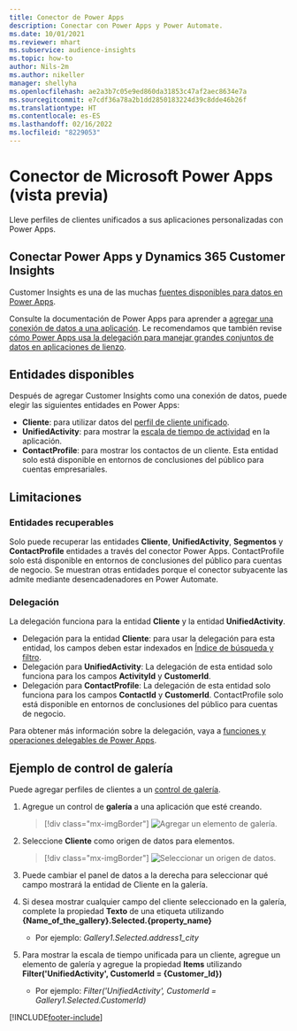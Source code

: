 ```yaml
---
title: Conector de Power Apps
description: Conectar con Power Apps y Power Automate.
ms.date: 10/01/2021
ms.reviewer: mhart
ms.subservice: audience-insights
ms.topic: how-to
author: Nils-2m
ms.author: nikeller
manager: shellyha
ms.openlocfilehash: ae2a3b7c05e9ed860da31853c47af2aec8634e7a
ms.sourcegitcommit: e7cdf36a78a2b1dd2850183224d39c8dde46b26f
ms.translationtype: HT
ms.contentlocale: es-ES
ms.lasthandoff: 02/16/2022
ms.locfileid: "8229053"
---
```

# <a name="microsoft-power-apps-connector-preview"></a>Conector de Microsoft Power Apps (vista previa)

Lleve perfiles de clientes unificados a sus aplicaciones personalizadas con Power Apps.

## <a name="connect-power-apps-and-dynamics-365-customer-insights"></a>Conectar Power Apps y Dynamics 365 Customer Insights

Customer Insights es una de las muchas [fuentes disponibles para datos en Power Apps](/powerapps/maker/canvas-apps/working-with-data-sources).

Consulte la documentación de Power Apps para aprender a [agregar una conexión de datos a una aplicación](/powerapps/maker/canvas-apps/add-data-connection). Le recomendamos que también revise [cómo Power Apps usa la delegación para manejar grandes conjuntos de datos en aplicaciones de lienzo](/powerapps/maker/canvas-apps/delegation-overview).

## <a name="available-entities"></a>Entidades disponibles

Después de agregar Customer Insights como una conexión de datos, puede elegir las siguientes entidades en Power Apps:

- **Cliente**: para utilizar datos del [perfil de cliente unificado](customer-profiles.md).
- **UnifiedActivity**: para mostrar la [escala de tiempo de actividad](activities.md) en la aplicación.
- **ContactProfile**: para mostrar los contactos de un cliente. Esta entidad solo está disponible en entornos de conclusiones del público para cuentas empresariales.

## <a name="limitations"></a>Limitaciones

### <a name="retrievable-entities"></a>Entidades recuperables

Solo puede recuperar las entidades **Cliente**, **UnifiedActivity**, **Segmentos** y **ContactProfile** entidades a través del conector Power Apps. ContactProfile solo está disponible en entornos de conclusiones del público para cuentas de negocio. Se muestran otras entidades porque el conector subyacente las admite mediante desencadenadores en Power Automate.

### <a name="delegation"></a>Delegación

La delegación funciona para la entidad **Cliente** y la entidad **UnifiedActivity**. 

- Delegación para la entidad **Cliente**: para usar la delegación para esta entidad, los campos deben estar indexados en [Índice de búsqueda y filtro](search-filter-index.md).  
- Delegación para **UnifiedActivity**: La delegación de esta entidad solo funciona para los campos **ActivityId** y **CustomerId**.  
- Delegación para **ContactProfile**: La delegación de esta entidad solo funciona para los campos **ContactId** y **CustomerId**. ContactProfile solo está disponible en entornos de conclusiones del público para cuentas de negocio.

Para obtener más información sobre la delegación, vaya a [funciones y operaciones delegables de Power Apps](/powerapps/maker/canvas-apps/delegation-overview). 

## <a name="example-gallery-control"></a>Ejemplo de control de galería

Puede agregar perfiles de clientes a un [control de galería](/powerapps/maker/canvas-apps/add-gallery).

1. Agregue un control de **galería** a una aplicación que esté creando.

    > [!div class="mx-imgBorder"]
    > ![Agregar un elemento de galería.](media/connector-powerapps9.png "Agregue un elemento de galería.")

2. Seleccione **Cliente** como origen de datos para elementos.

    > [!div class="mx-imgBorder"]
    > ![Seleccionar un origen de datos.](media/choose-datasource-powerapps.png "Seleccione un origen de datos.")

3. Puede cambiar el panel de datos a la derecha para seleccionar qué campo mostrará la entidad de Cliente en la galería.

4. Si desea mostrar cualquier campo del cliente seleccionado en la galería, complete la propiedad **Texto** de una etiqueta utilizando **{Name_of_the_gallery}.Selected.{property_name}**  
    - Por ejemplo: _Gallery1.Selected.address1_city_

5. Para mostrar la escala de tiempo unificada para un cliente, agregue un elemento de galería y agregue la propiedad **Items** utilizando **Filter('UnifiedActivity', CustomerId = {Customer_Id})**  
    - Por ejemplo: _Filter('UnifiedActivity', CustomerId = Gallery1.Selected.CustomerId)_


[!INCLUDE[footer-include](../includes/footer-banner.md)]
